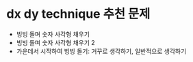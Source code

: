 # dx dy technique 추천 문제
- 빙빙 돌며 숫자 사각형 채우기
- 빙빙 돌며 숫자 사각형 채우기 2
- 가운데서 시작하여 빙빙 돌기: 거꾸로 생각하기, 일반적으로 생각하기